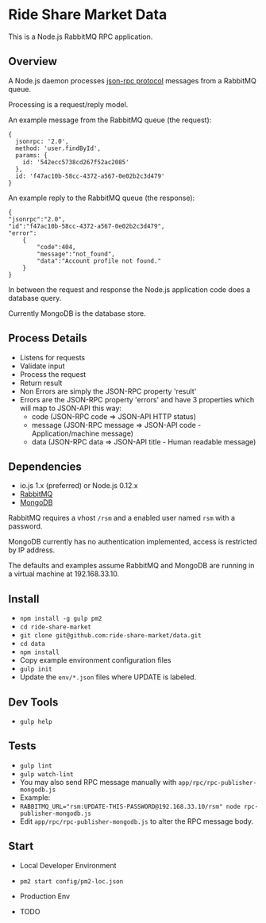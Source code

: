 # Ride Share Market Data

This is a Node.js RabbitMQ RPC application.

## Overview

A Node.js daemon processes [json-rpc protocol](http://json-rpc.org/) messages from a RabbitMQ queue.

Processing is a request/reply model.

An example message from the RabbitMQ queue (the request):

    {
      jsonrpc: '2.0',
      method: 'user.findById',
      params: {
        id: '542ecc5738cd267f52ac2085'
      },
      id: 'f47ac10b-58cc-4372-a567-0e02b2c3d479'
    }

An example reply to the RabbitMQ queue (the response):

    {
    "jsonrpc":"2.0",
    "id":"f47ac10b-58cc-4372-a567-0e02b2c3d479",
    "error":
        {
            "code":404,
            "message":"not_found",
            "data":"Account profile not found."
        }
    }

In between the request and response the Node.js application code does a database query.

Currently MongoDB is the database store.

## Process Details

- Listens for requests
- Validate input
- Process the request
- Return result
- Non Errors are simply the JSON-RPC property 'result'
- Errors are the JSON-RPC property 'errors' and have 3 properties which will map to JSON-API this way:
    - code (JSON-RPC code => JSON-API HTTP status)
    - message (JSON-RPC message => JSON-API code - Application/machine message)
    - data (JSON-RPC data => JSON-API title - Human readable message)

## Dependencies

- io.js 1.x (preferred) or Node.js 0.12.x
- [RabbitMQ](http://www.rabbitmq.com/)
- [MongoDB](https://www.mongodb.org/)

RabbitMQ requires a vhost `/rsm` and a enabled user named `rsm` with a password.

MongoDB currently has no authentication implemented, access is restricted by IP address.

The defaults and examples assume RabbitMQ and MongoDB are running in a virtual machine at 192.168.33.10.

## Install

- `npm install -g gulp pm2`
- `cd ride-share-market`
- `git clone git@github.com:ride-share-market/data.git`
- `cd data`
- `npm install`
- Copy example environment configuration files
- `gulp init`
- Update the `env/*.json` files where UPDATE is labeled.

## Dev Tools

- `gulp help`

## Tests

- `gulp lint`
- `gulp watch-lint`
- You may also send RPC message manually with `app/rpc/rpc-publisher-mongodb.js`
- Example:
- `RABBITMQ_URL="rsm:UPDATE-THIS-PASSWORD@192.168.33.10/rsm" node rpc-publisher-mongodb.js`
- Edit `app/rpc/rpc-publisher-mongodb.js` to alter the RPC message body.

## Start

- Local Developer Environment
- `pm2 start config/pm2-loc.json`

- Production Env

- TODO
